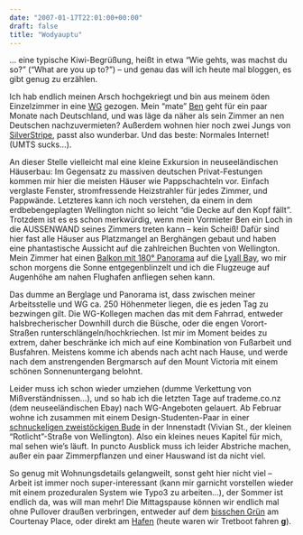 ```yaml
---
date: "2007-01-17T22:01:00+00:00"
draft: false
title: "Wodyauptu"
---
```

... eine typische Kiwi-Begrüßung, heißt in etwa “Wie gehts, was
machst du so?” (“What are you up to?”) – und genau das will ich
heute mal bloggen, es gibt genug zu erzählen.

Ich hab endlich meinen Arsch hochgekriegt und bin aus meinem öden
Einzelzimmer in eine
[WG](http://maps.google.com/maps?f=q&hl=en&q=upoko+st+wellington&sll=-41.336027,174.800034&sspn=0.038216,0.088406&ie=UTF8&z=18&ll=-41.299686,174.79476&spn=0.00239,0.005525&t=k&om=1)
gezogen. Mein “mate” [Ben](http://bennolan.com) geht für ein paar
Monate nach Deutschland, und was läge da näher als sein Zimmer an
nen Deutschen nachzuvermieten? Außerdem wohnen hier noch zwei Jungs
von [SilverStripe](http://www.silverstripe.com), passt also
wunderbar. Und das beste: Normales Internet! (UMTS sucks…).

An dieser Stelle vielleicht mal eine kleine Exkursion in
neuseeländischen Häuserbau: Im Gegensatz zu massiven deutschen
Privat-Festungen kommen mir hier die meisten Häuser wie
Pappschachteln vor. Einfach verglaste Fenster, stromfressende
Heizstrahler für jedes Zimmer, und Pappwände. Letzteres kann ich
noch verstehen, da einem in dem erdbebengeplagten Wellington nicht
so leicht “die Decke auf den Kopf fällt”. Trotzdem ist es es schon
merkwürdig, wenn mein Vormieter Ben ein Loch in die AUSSENWAND
seines Zimmers treten kann – kein Scheiß! Dafür sind hier fast alle
Häuser aus Platzmangel an Berghängen gebaut und haben eine
phantastische Aussicht auf die zahlreichen Buchten von Wellington.
Mein Zimmer hat einen
[Balkon mit 180° Panorama](http://www.flickr.com/photos/chillu/361442800/)
auf die
[Lyall Bay](http://maps.google.com/maps?f=q&hl=en&q=Lyall+Bay,+Wellington,+New+Zealand&ie=UTF8&sll=-41.294948,174.774217&sspn=0.00239,0.003766&z=14&ll=-41.336027,174.800034&spn=0.038216,0.088406&t=k&om=1),
wo mir schon morgens die Sonne entgegenblinzelt und ich die
Flugzeuge auf Augenhöhe am nahen Flughafen anfliegen sehen kann.

Das dumme an Berglage und Panorama ist, dass zwischen meiner
Arbeitsstelle und WG ca. 250 Höhenmeter liegen, die es jeden Tag zu
bezwingen gilt. Die WG-Kollegen machen das mit dem Fahrrad,
entweder halsbrecherischer Downhill durch die Büsche, oder die
engen Vorort-Straßen runterschlängeln/hochkriechen. Ist mir im
Moment beides zu extrem, daher beschränke ich mich auf eine
Kombination von Fußarbeit und Busfahren. Meistens komme ich abends
nach acht nach Hause, und werde nach dem anstrengenden Bergmarsch
auf den Mount Victoria mit einem schönen Sonnenuntergang belohnt.

Leider muss ich schon wieder umziehen (dumme Verkettung von
Mißverständnissen…), und so hab ich die letzten Tage auf
trademe.co.nz (dem neuseeländischen Ebay) nach WG-Angeboten
gelauert. Ab Februar wohne ich zusammen mit einem
Design-Studenten-Paar in einer
[schnuckeligen zweistöckigen Bude](http://maps.google.com/maps?f=q&hl=en&q=vivian+st+wellington&sll=-41.292701,174.774306&sspn=0.00239,0.005525&ie=UTF8&z=19&ll=-41.294948,174.774217&spn=0.001195,0.002763&t=k&om=1)
in der Innenstadt (Vivian St., der kleinen “Rotlicht”-Straße von
Wellington). Also ein kleines neues Kapitel für mich, mal sehen
wie’s läuft. In puncto Ausblick muss ich leider Abstriche machen,
außer ein paar Zimmerpflanzen und einer Hauswand ist da nicht
viel.

So genug mit Wohnungsdetails gelangweilt, sonst geht hier nicht
viel – Arbeit ist immer noch super-interessant (kann mir garnicht
vorstellen wieder mit einem prozeduralen System wie Typo3 zu
arbeiten…), der Sommer ist endlich da, was will man mehr! Die
Mittagspause können wir endlich mal ohne Pullover draußen
verbringen, entweder auf dem
[bisschen Grün](http://maps.google.com/maps?f=q&hl=en&q=courtenay+place+wellington&sll=37.0625,-95.677068&sspn=41.139534,61.699219&ie=UTF8&z=19&ll=-41.292842,174.779257&spn=0.001195,0.002763&t=k&om=1)
am Courtenay Place, oder direkt am
[Hafen](http://maps.google.com/maps?f=q&hl=en&q=courtenay+place+wellington&sll=37.0625,-95.677068&sspn=41.139534,61.699219&ie=UTF8&om=1&z=18&ll=-41.288449,174.779421&spn=0.00239,0.005525&t=k&iwloc=addr)
(heute waren wir Tretboot fahren **g**).



